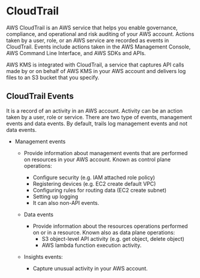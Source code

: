 # CloudTrail

AWS CloudTrail is an AWS service that helps you enable governance, compliance, and operational and risk auditing of your AWS account. Actions taken by a user, role, or an AWS service are recorded as events in CloudTrail. Events include actions taken in the AWS Management Console, AWS Command Line Interface, and AWS SDKs and APIs.

AWS KMS is integrated with CloudTrail, a service that captures API calls made by or on behalf of AWS KMS in your AWS account and delivers log files to an S3 bucket that you specify.

## CloudTrail Events
It is a record of an activity in an AWS account. Activity can be an action taken by a user, role or service.
There are two type of events, management events and data events. By default, trails log management events and not data events. 
- Management events
    - Provide information about management events that are performed on resources in your AWS account. Known as control plane operations:
        - Configure security (e.g. IAM attached role policy)
        - Registering devices (e.g. EC2 create default VPC)
        - Configuring rules for routing data (EC2 create subnet)
        - Setting up logging
        - It can also non-API events.

    - Data events
        - Provide information about the resources operations performed on or in a resource. Known also as data plane operations:
            - S3 object-level API activity (e.g. get object, delete object)
            - AWS lambda function execution activity.
    
    - Insights events:
        - Capture unusual activity in your AWS account. 
